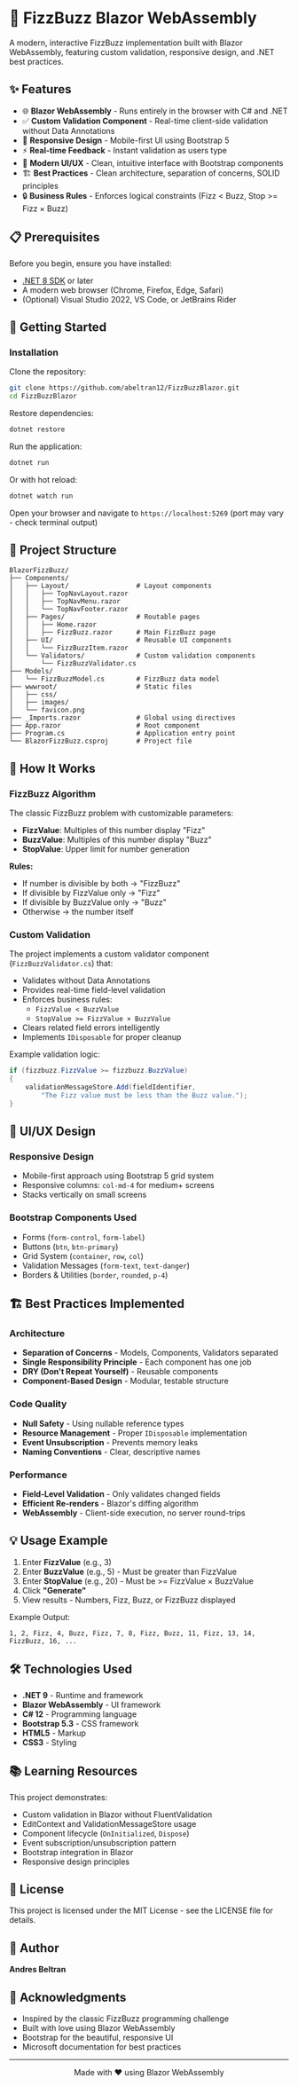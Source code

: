 # 🎯 FizzBuzz Blazor WebAssembly

A modern, interactive FizzBuzz implementation built with Blazor WebAssembly, featuring custom validation, responsive design, and .NET best practices.

## ✨ Features

* 🌐 **Blazor WebAssembly** - Runs entirely in the browser with C# and .NET
* ✅ **Custom Validation Component** - Real-time client-side validation without Data Annotations
* 📱 **Responsive Design** - Mobile-first UI using Bootstrap 5
* ⚡ **Real-time Feedback** - Instant validation as users type
* 🎨 **Modern UI/UX** - Clean, intuitive interface with Bootstrap components
* 🏗️ **Best Practices** - Clean architecture, separation of concerns, SOLID principles
* 🔒 **Business Rules** - Enforces logical constraints (Fizz < Buzz, Stop >= Fizz × Buzz)

## 📋 Prerequisites

Before you begin, ensure you have installed:

* [.NET 8 SDK](https://dotnet.microsoft.com/download/dotnet/8.0) or later
* A modern web browser (Chrome, Firefox, Edge, Safari)
* (Optional) Visual Studio 2022, VS Code, or JetBrains Rider

## 🚀 Getting Started

### Installation

Clone the repository:

```bash
git clone https://github.com/abeltran12/FizzBuzzBlazor.git
cd FizzBuzzBlazor
```

Restore dependencies:

```bash
dotnet restore
```

Run the application:

```bash
dotnet run
```

Or with hot reload:

```bash
dotnet watch run
```

Open your browser and navigate to `https://localhost:5269` (port may vary - check terminal output)

## 📁 Project Structure

```
BlazorFizzBuzz/
├── Components/
│   ├── Layout/                 # Layout components
│   │   ├── TopNavLayout.razor
│   │   ├── TopNavMenu.razor
│   │   └── TopNavFooter.razor
│   ├── Pages/                  # Routable pages
│   │   ├── Home.razor
│   │   ├── FizzBuzz.razor      # Main FizzBuzz page
│   ├── UI/                     # Reusable UI components
│   │   └── FizzBuzzItem.razor
│   └── Validators/             # Custom validation components
│       └── FizzBuzzValidator.cs
├── Models/
│   └── FizzBuzzModel.cs        # FizzBuzz data model
├── wwwroot/                    # Static files
│   ├── css/
│   ├── images/
│   └── favicon.png
├── _Imports.razor              # Global using directives
├── App.razor                   # Root component
├── Program.cs                  # Application entry point
└── BlazorFizzBuzz.csproj       # Project file
```

## 🎯 How It Works

### FizzBuzz Algorithm

The classic FizzBuzz problem with customizable parameters:

* **FizzValue**: Multiples of this number display "Fizz"
* **BuzzValue**: Multiples of this number display "Buzz"
* **StopValue**: Upper limit for number generation

**Rules:**

* If number is divisible by both → "FizzBuzz"
* If divisible by FizzValue only → "Fizz"
* If divisible by BuzzValue only → "Buzz"
* Otherwise → the number itself

### Custom Validation

The project implements a custom validator component (`FizzBuzzValidator.cs`) that:

* Validates without Data Annotations
* Provides real-time field-level validation
* Enforces business rules:
  * `FizzValue < BuzzValue`
  * `StopValue >= FizzValue × BuzzValue`
* Clears related field errors intelligently
* Implements `IDisposable` for proper cleanup

Example validation logic:

```csharp
if (fizzbuzz.FizzValue >= fizzbuzz.BuzzValue)
{
    validationMessageStore.Add(fieldIdentifier, 
        "The Fizz value must be less than the Buzz value.");
}
```

## 🎨 UI/UX Design

### Responsive Design

* Mobile-first approach using Bootstrap 5 grid system
* Responsive columns: `col-md-4` for medium+ screens
* Stacks vertically on small screens

### Bootstrap Components Used

* Forms (`form-control`, `form-label`)
* Buttons (`btn`, `btn-primary`)
* Grid System (`container`, `row`, `col`)
* Validation Messages (`form-text`, `text-danger`)
* Borders & Utilities (`border`, `rounded`, `p-4`)

## 🏗️ Best Practices Implemented

### Architecture

* **Separation of Concerns** - Models, Components, Validators separated
* **Single Responsibility Principle** - Each component has one job
* **DRY (Don't Repeat Yourself)** - Reusable components
* **Component-Based Design** - Modular, testable structure

### Code Quality

* **Null Safety** - Using nullable reference types
* **Resource Management** - Proper `IDisposable` implementation
* **Event Unsubscription** - Prevents memory leaks
* **Naming Conventions** - Clear, descriptive names

### Performance

* **Field-Level Validation** - Only validates changed fields
* **Efficient Re-renders** - Blazor's diffing algorithm
* **WebAssembly** - Client-side execution, no server round-trips

## 💡 Usage Example

1. Enter **FizzValue** (e.g., 3)
2. Enter **BuzzValue** (e.g., 5) - Must be greater than FizzValue
3. Enter **StopValue** (e.g., 20) - Must be >= FizzValue × BuzzValue
4. Click **"Generate"**
5. View results - Numbers, Fizz, Buzz, or FizzBuzz displayed

Example Output:

```
1, 2, Fizz, 4, Buzz, Fizz, 7, 8, Fizz, Buzz, 11, Fizz, 13, 14, FizzBuzz, 16, ...
```

## 🛠️ Technologies Used

* **.NET 9** - Runtime and framework
* **Blazor WebAssembly** - UI framework
* **C# 12** - Programming language
* **Bootstrap 5.3** - CSS framework
* **HTML5** - Markup
* **CSS3** - Styling

## 📚 Learning Resources

This project demonstrates:

* Custom validation in Blazor without FluentValidation
* EditContext and ValidationMessageStore usage
* Component lifecycle (`OnInitialized`, `Dispose`)
* Event subscription/unsubscription pattern
* Bootstrap integration in Blazor
* Responsive design principles

## 📝 License

This project is licensed under the MIT License - see the LICENSE file for details.

## 👤 Author

**Andres Beltran**

## 🙏 Acknowledgments

* Inspired by the classic FizzBuzz programming challenge
* Built with love using Blazor WebAssembly
* Bootstrap for the beautiful, responsive UI
* Microsoft documentation for best practices

---

<div align="center">
Made with ❤️ using Blazor WebAssembly
</div>

